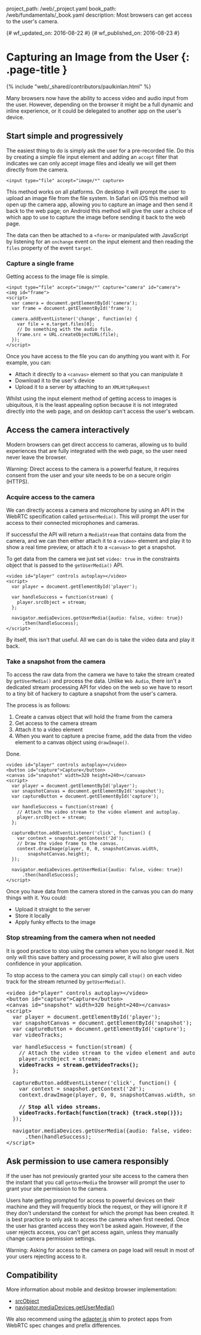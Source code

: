 project_path: /web/_project.yaml
book_path: /web/fundamentals/_book.yaml
description: Most browsers can get access to the user's camera.

{# wf_updated_on: 2016-08-22 #}
{# wf_published_on: 2016-08-23 #}

# Capturing an Image from the User {: .page-title }

{% include "web/_shared/contributors/paulkinlan.html" %}

Many browsers now have the ability to access video and audio input from the 
user. However, depending on the browser it might be a full dynamic and inline 
experience, or it could be delegated to another app on the user's device.

## Start simple and progressively

The easiest thing to do is simply ask the user for a pre-recorded
file. Do this by creating a simple file input element and adding 
an `accept` filter that indicates we can only accept image files and ideally we 
will get them directly from the camera.

    <input type="file" accept="image/*" capture>

This method works on all platforms. On desktop it will prompt the user to 
upload an image file from the file system. In Safari
on iOS this method will open up the camera app, allowing you to capture an image 
and then send it back to the web page; on Android this method will give the user 
a choice of which app to use to capture the image before sending it back to the
web page.

The data can then be attached to a `<form>` or manipulated with JavaScript by 
listening for an `onchange` event on the input element and then reading 
the `files` property of the event `target`.

### Capture a single frame

Getting access to the image file is simple.

    <input type="file" accept="image/*" capture="camera" id="camera">
    <img id="frame">
    <script>
      var camera = document.getElementById('camera');
      var frame = document.getElementById('frame');

      camera.addEventListener('change', function(e) {
        var file = e.target.files[0]; 
        // Do something with the audio file.
        frame.src = URL.createObjectURL(file);
      });
    </script>

Once you have access to the file you can do anything you want with it. For 
example, you can:

* Attach it directly to a `<canvas>` element so that you can manipulate it
* Download it to the user's device
* Upload it to a server by attaching to an `XMLHttpRequest` 

Whilst using the input element method of getting access to images is 
ubiquitous, it is the least appealing option because it is not integrated 
directly into the web page, and on desktop can't access the user's webcam.

## Access the camera interactively

Modern browsers can get direct acccess to cameras, allowing us to build
experiences that are fully integrated with the web page, so the user need never
leave the browser.

Warning: Direct access to the camera is a powerful feature, it requires consent 
from the user and your site needs to be on a secure origin (HTTPS).

### Acquire access to the camera

We can directly access a camera and microphone by using an API in the WebRTC 
specification called `getUserMedia()`. This will prompt the user for 
access to their connected microphones and cameras.

If successful the API will return a `MediaStream` that contains data from
the camera, and we can then either attach it to a `<video>` element and play it
to show a real time preview, or attach it to a `<canvas>` to get a
snapshot.

To get data from the camera we just set `video: true` in the constraints 
object that is passed to the `getUserMedia()` API.

    <video id="player" controls autoplay></video>
    <script>  
      var player = document.getElementById('player');

      var handleSuccess = function(stream) {
        player.srcObject = stream;
      };

      navigator.mediaDevices.getUserMedia({audio: false, video: true})
          .then(handleSuccess);
    </script>

By itself, this isn't that useful. All we can do is take the video data and play
it back.

### Take a snapshot from the camera

To access the raw data from the camera we have to take the stream created by
`getUserMedia()` and process the data. Unlike `Web Audio`, there isn't a 
dedicated stream processing API for video on the web so we have to resort to 
a tiny bit of hackery to capture a snapshot from the user's camera.

The process is as follows:

1. Create a canvas object that will hold the frame from the camera
2. Get access to the camera stream
3. Attach it to a video element
4. When you want to capture a precise frame, add the data from the video element 
   to a canvas object using `drawImage()`.

Done.

    <video id="player" controls autoplay></video>
    <button id="capture">Capture</button>
    <canvas id="snapshot" width=320 height=240></canvas>
    <script>
      var player = document.getElementById('player'); 
      var snapshotCanvas = document.getElementById('snapshot');
      var captureButton = document.getElementById('capture');

      var handleSuccess = function(stream) {
        // Attach the video stream to the video element and autoplay.
        player.srcObject = stream;
      };

      captureButton.addEventListener('click', function() {
        var context = snapshot.getContext('2d');
        // Draw the video frame to the canvas.
        context.drawImage(player, 0, 0, snapshotCanvas.width, 
            snapshotCanvas.height);
      });

      navigator.mediaDevices.getUserMedia({audio: false, video: true})
          .then(handleSuccess);
    </script>

Once you have data from the camera stored in the canvas you can do many
things with it. You could: 

* Upload it straight to the server
* Store it locally
* Apply funky effects to the image

### Stop streaming from the camera when not needed

It is good practice to stop using the camera when you no longer need it. 
Not only will this save battery and processing power, it will also give 
users confidence in your application.

To stop access to the camera you can simply call `stop()` on each video track 
for the stream returned by `getUserMedia()`.

<pre class="prettyprint">
&lt;video id="player" controls autoplay>&lt;/video>
&lt;button id="capture">Capture&lt;/button>
&lt;canvas id="snapshot" width=320 height=240>&lt;/canvas>
&lt;script>
  var player = document.getElementById('player'); 
  var snapshotCanvas = document.getElementById('snapshot');
  var captureButton = document.getElementById('capture');
  var videoTracks;

  var handleSuccess = function(stream) {
    // Attach the video stream to the video element and autoplay.
    player.srcObject = stream;
    <strong>videoTracks = stream.getVideoTracks();</strong>
  };

  captureButton.addEventListener('click', function() {
    var context = snapshot.getContext('2d');
    context.drawImage(player, 0, 0, snapshotCanvas.width, snapshotCanvas.height);

    <strong>// Stop all video streams.
    videoTracks.forEach(function(track) {track.stop()});</strong>
  });

  navigator.mediaDevices.getUserMedia({audio: false, video: true})
      .then(handleSuccess);
&lt;/script>
</pre>

## Ask permission to use camera responsibly

If the user has not previously granted your site access to the camera then
the instant that you call `getUserMedia` the browser will prompt the user to
grant your site permission to the camera. 

Users hate getting prompted for access to powerful devices on their machine 
and they will frequently block the request, or they will ignore it if they don't 
understand the context for which the prompt has been created. It is best 
practice to only ask to access the camera when first needed. Once the user has
granted access they won't be asked again. However, if the user rejects access, 
you can't get access again, unless they manually change camera permission 
settings.

Warning: Asking for access to the camera on page load will result in most of 
your users rejecting access to it.

## Compatibility

More information about mobile and desktop browser implementation:
* [srcObject](https://www.chromestatus.com/feature/5989005896187904)
* [navigator.mediaDevices.getUserMedia()](https://www.chromestatus.com/features/5755699816562688)

We also recommend using the [adapter.js](https://github.com/webrtc/adapter) shim to protect apps from WebRTC spec changes and prefix differences.
